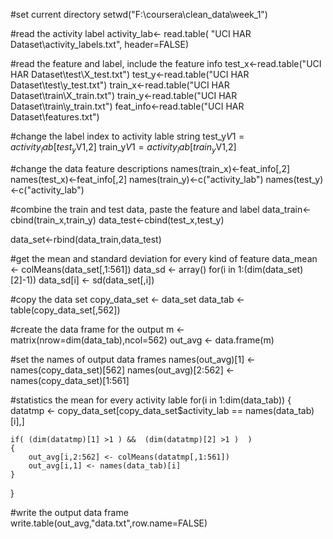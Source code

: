 
#set current directory 
setwd("F:\\coursera\\clean_data\\week_1")


#read the activity label
activity_lab<- read.table( "UCI HAR Dataset\\activity_labels.txt", header=FALSE)

#read the feature and label, include the feature info
test_x<-read.table("UCI HAR Dataset\\test\\X_test.txt")
test_y<-read.table("UCI HAR Dataset\\test\\y_test.txt")
train_x<-read.table("UCI HAR Dataset\\train\\X_train.txt")
train_y<-read.table("UCI HAR Dataset\\train\\y_train.txt")
feat_info<-read.table("UCI HAR Dataset\\features.txt")


#change the label index to activity lable string
test_y$V1=activity_lab[test_y$V1,2]
train_y$V1=activity_lab[train_y$V1,2]


#change the data feature descriptions
names(train_x)<-feat_info[,2]
names(test_x)<-feat_info[,2]
names(train_y)<-c("activity_lab")
names(test_y)<-c("activity_lab")


#combine the train and test data, paste the feature and label
data_train<-cbind(train_x,train_y)
data_test<-cbind(test_x,test_y)

data_set<-rbind(data_train,data_test)


#get the mean and  standard deviation for every kind of feature 
data_mean <- colMeans(data_set[,1:561])
data_sd <- array()
 for(i in 1:(dim(data_set)[2]-1)) data_sd[i] <-  sd(data_set[,i])
 
#copy the data set 
copy_data_set <- data_set
data_tab <- table(copy_data_set[,562])

#create the data frame for the output 
m <- matrix(nrow=dim(data_tab),ncol=562)
out_avg <- data.frame(m)

#set the names of output data frames 
names(out_avg)[1] <- names(copy_data_set)[562]
names(out_avg)[2:562] <- names(copy_data_set)[1:561]

#statistics the mean for every activity lable
for(i in 1:dim(data_tab))
{
	datatmp <-	copy_data_set[copy_data_set$activity_lab == names(data_tab)[i],]

	if( (dim(datatmp)[1] >1 ) &&  (dim(datatmp)[2] >1 )  )
	{
		out_avg[i,2:562] <- colMeans(datatmp[,1:561])
		out_avg[i,1] <- names(data_tab)[i]
	}
}

#write the output data frame 
write.table(out_avg,"data.txt",row.name=FALSE)

